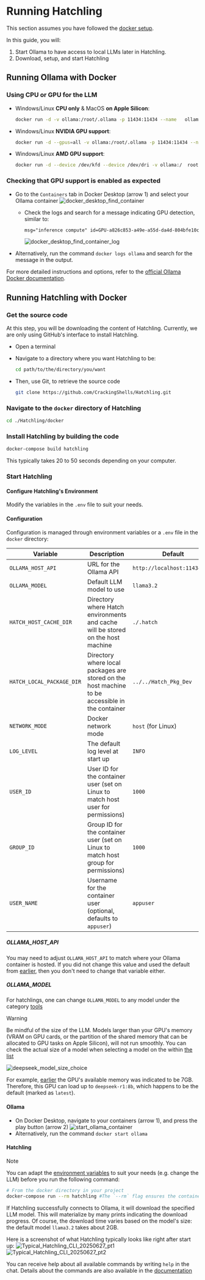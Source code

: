 # Running Hatchling

This section assumes you have followed the [docker setup](./docker-setup.md).

In this guide, you will:

1. Start Ollama to have access to local LLMs later in Hatchling.
2. Download, setup, and start Hatchling

## Running Ollama with Docker

### Using CPU or GPU for the LLM

* Windows/Linux **CPU only** & MacOS **on Apple Silicon**:

  ```bash
  docker run -d -v ollama:/root/.ollama -p 11434:11434 --name   ollama ollama/ollama
  ```

* Windows/Linux **NVIDIA GPU support**:

  ```bash
  docker run -d --gpus=all -v ollama:/root/.ollama -p 11434:11434 --name ollama ollama/ollama
  ```

* Windows/Linux **AMD GPU support**:

  ```bash
  docker run -d --device /dev/kfd --device /dev/dri -v ollama:/  root/.ollama -p 11434:11434 --name ollama ollama/ollama:rocm
  ```

### Checking that GPU support is enabled  as expected

* Go to the `Containers` tab in Docker Desktop (arrow 1) and select your Ollama container
![docker_desktop_find_container](../resources/images/docker-setup/docker_find_container.png)
  * Check the logs and search for a message indicating GPU detection, similar to:

    ```txt
    msg="inference compute" id=GPU-a826c853-a49e-a55d-da4d-804bfe10cdcf  library=cuda variant=v12 compute=8.6 driver=12.7 name="NVIDIA GeForce RTX 3070 Laptop GPU" total="8.0 GiB" available="7.0 GiB"
    ```

    ![docker_desktop_find_container_log](../resources/images/docker-setup/docker_find_container_log.png)
* Alternatively, run the command `docker logs ollama` and search for the message in the output.

For more detailed instructions and options, refer to the [official Ollama Docker documentation](https://github.com/ollama/ollama/blob/main/docs/docker.md).

## Running Hatchling with Docker

### Get the source code

At this step, you will be downloading the content of Hatchling. Currently, we are only using GitHub's interface to install Hatchling.

* Open a terminal
* Navigate to a directory where you want Hatchling to be:

  ```bash
  cd path/to/the/directory/you/want
  ```

* Then, use Git, to retrieve the source code

  ```bash
  git clone https://github.com/CrackingShells/Hatchling.git
  ```

### Navigate to the `docker` directory of Hatchling

```bash
cd ./Hatchling/docker
```

### Install Hatchling by building the code

   ```bash
   docker-compose build hatchling
   ```

   This typically takes 20 to 50 seconds depending on your computer.

### Start Hatchling

#### Configure Hatchling's Environment

Modify the variables in the `.env` file to suit your needs.

#### Configuration

Configuration is managed through environment variables or a `.env` file in the `docker` directory:

| Variable | Description | Default |
|----------|-------------|---------|
| `OLLAMA_HOST_API` | URL for the Ollama API | `http://localhost:11434/api` |
| `OLLAMA_MODEL` | Default LLM model to use | `llama3.2` |
| `HATCH_HOST_CACHE_DIR` | Directory where Hatch environments and cache will be stored on the host machine | `./.hatch` |
| `HATCH_LOCAL_PACKAGE_DIR` | Directory where local packages are stored on the host machine to be accessible in the container | `../../Hatch_Pkg_Dev` |
| `NETWORK_MODE` | Docker network mode | `host` (for Linux) |
| `LOG_LEVEL` | The default log level at start up | `INFO` |
| `USER_ID` | User ID for the container user (set on Linux to match host user for permissions) | `1000` |
| `GROUP_ID` | Group ID for the container user (set on Linux to match host group for permissions) | `1000` |
| `USER_NAME` | Username for the container user (optional, defaults to `appuser`) | `appuser` |

##### OLLAMA_HOST_API

You may need to adjust `OLLAMA_HOST_API` to match where your Ollama container is hosted. If you did not change this value and used the default from [earlier](#using-cpu-or-gpu-for-the-llm), then you don't need to change that variable either.

##### OLLAMA_MODEL

For hatchlings, one can change `OLLAMA_MODEL` to any model under the category [tools](https://ollama.com/search?c=tools)

> [!Warning]
> Be mindful of the size of the LLM. Models larger than your GPU's memory (VRAM on GPU cards, or the partition of the shared memory that can be allocated to GPU tasks on Apple Silicon), will not run smoothly. You can check the actual size of a model when selecting a model on the within [the list](https://ollama.com/search?c=tools)

![deepseek_model_size_choice](../resources/images/running-hatchling/deepseek_model_page_example.png)

For example, [earlier](#checking-that-gpu-support-is-enabled--as-expected) the GPU's available memory was indicated to be 7GB. Therefore, this GPU can load up to `deepseek-r1:8b`, which happens to be the default (marked as `latest`).

#### Ollama

* On Docker Desktop, navigate to your containers (arrow 1), and press the play button (arrow 2)
![start_ollama_container](../resources/images/docker-setup/Run_Ollama_Container.png)
* Alternatively, run the command `docker start ollama`

#### Hatchling

> [!Note]
> You can adapt the [environment variables](#configuration) to suit your needs (e.g. change the LLM) before you run the following command:

```bash
# From the docker directory in your project
docker-compose run --rm hatchling #The `--rm` flag ensures the container is removed when you exit the application.
```

If Hatchling successfully connects to Ollama, it will download the specified LLM model. This will materialize by many prints indicating the download progress. Of course, the download time varies based on the model's size: the default model `llama3.2` takes about 2GB.

Here is a screenshot of what Hatchling typically looks like right after start up:
![Typical_Hatchling_CLI_20250627_pt1](../resources/images/running-hatchling/Typical_Hatchling_CLI_20250627_pt1.png)
![Typical_Hatchling_CLI_20250627_pt2](../resources/images/running-hatchling/Typical_Hatchling_CLI_20250627_pt2.png)

You can receive help about all available commands by writing `help` in the chat. Details about the commands are also available in the [documentation](./chat_commands.md)